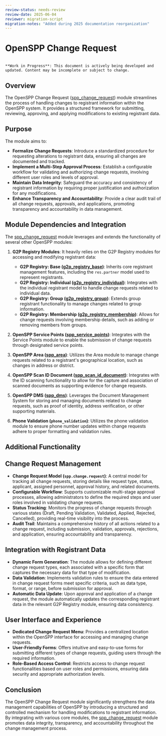 ```yaml
---
review-status: needs-review
review-date: 2025-06-04
reviewer: migration-script
migration-notes: "Added during 2025 documentation reorganization"
---
```


# OpenSPP Change Request

```{warning}

**Work in Progress**: This document is actively being developed and updated. Content may be incomplete or subject to change.
```

## Overview

The OpenSPP Change Request ([spp_change_request](spp_change_request)) module streamlines the process of handling changes to registrant information within the OpenSPP system. It provides a structured framework for submitting, reviewing, approving, and applying modifications to existing registrant data.

## Purpose

The module aims to:

* **Formalize Change Requests**: Introduce a standardized procedure for requesting alterations to registrant data, ensuring all changes are documented and tracked.
* **Implement a Multi-Step Approval Process**: Establish a configurable workflow for validating and authorizing change requests, involving different user roles and levels of approval.
* **Maintain Data Integrity**: Safeguard the accuracy and consistency of registrant information by requiring proper justification and authorization for any modifications.
* **Enhance Transparency and Accountability**: Provide a clear audit trail of all change requests, approvals, and applications, promoting transparency and accountability in data management.

## Module Dependencies and Integration

The [spp_change_request](spp_change_request) module leverages and extends the functionality of several other OpenSPP modules:

1. **G2P Registry Modules**: It heavily relies on the G2P Registry modules for accessing and modifying registrant data:
    * **G2P Registry: Base ([g2p_registry_base](g2p_registry_base))**:  Inherits core registrant management features, including the `res.partner` model used to represent registrants.
    * **G2P Registry: Individual ([g2p_registry_individual](g2p_registry_individual))**:  Integrates with the individual registrant model to handle change requests related to individual data.
    * **G2P Registry: Group ([g2p_registry_group](g2p_registry_group))**:  Extends group registrant functionality to manage changes related to group information.
    * **G2P Registry: Membership ([g2p_registry_membership](g2p_registry_membership))**:  Allows for change requests involving membership details, such as adding or removing members from groups.

2. **OpenSPP Service Points ([spp_service_points](spp_service_points))**: Integrates with the Service Points module to enable the submission of change requests through designated service points.

3. **OpenSPP Area ([spp_area](spp_area))**: Utilizes the Area module to manage change requests related to a registrant's geographical location, such as changes in address or district. 

4. **OpenSPP Scan ID Document ([spp_scan_id_document](spp_scan_id_document))**: Integrates with the ID scanning functionality to allow for the capture and association of scanned documents as supporting evidence for change requests.

5. **OpenSPP DMS ([spp_dms](spp_dms))**: Leverages the Document Management System for storing and managing documents related to change requests, such as proof of identity, address verification, or other supporting materials. 

6. **Phone Validation (`phone_validation`)**: Utilizes the phone validation module to ensure phone number updates within change requests adhere to proper formatting and validation rules.

## Additional Functionality

## Change Request Management

* **Change Request Model (`spp.change.request`)**: A central model for tracking all change requests, storing details like request type, status, applicant, assigned personnel, approval history, and related documents. 
* **Configurable Workflow**: Supports customizable multi-stage approval processes, allowing administrators to define the required steps and user roles involved in validating change requests.
* **Status Tracking**: Monitors the progress of change requests through various states (Draft, Pending Validation, Validated, Applied, Rejected, Cancelled), providing real-time visibility into the process. 
* **Audit Trail**:  Maintains a comprehensive history of all actions related to a change request, including submission, validation, approvals, rejections, and application, ensuring accountability and transparency.

## Integration with Registrant Data

* **Dynamic Form Generation**:  The module allows for defining different change request types, each associated with a specific form that captures the necessary data for that type of modification.
* **Data Validation**: Implements validation rules to ensure the data entered in change request forms meet specific criteria, such as data type, format, or range, before submission for approval. 
* **Automatic Data Update**:  Upon approval and application of a change request, the module automatically updates the corresponding registrant data in the relevant G2P Registry module, ensuring data consistency.

## User Interface and Experience

* **Dedicated Change Request Menu**:  Provides a centralized location within the OpenSPP interface for accessing and managing change requests.
* **User-Friendly Forms**:  Offers intuitive and easy-to-use forms for submitting different types of change requests, guiding users through the required information.
* **Role-Based Access Control**: Restricts access to change request functionalities based on user roles and permissions, ensuring data security and appropriate authorization levels.

## Conclusion

The OpenSPP Change Request module significantly strengthens the data management capabilities of OpenSPP by introducing a structured and controlled mechanism for handling modifications to registrant information.  By integrating with various core modules, the [spp_change_request](spp_change_request) module promotes data integrity, transparency, and accountability throughout the change management process. 
